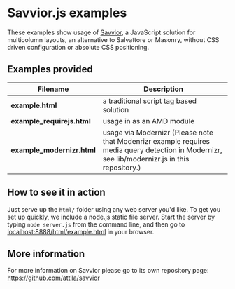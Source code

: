 # Savvior.js examples

These examples show usage of [Savvior](https://github.com/attila/savvior), a
JavaScript solution for multicolumn layouts, an alternative to Salvattore or
Masonry, without CSS driven configuration or absolute CSS positioning.

## Examples provided

| Filename                   | Description                                     |
| -------------------------- | ----------------------------------------------- |
| __example.html__           | a traditional script tag based solution         |
| __example_requirejs.html__ | usage in as an AMD module                       |
| __example_modernizr.html__ | usage via Modernizr (Please note that Modenrizr example requires media query detection in Modernizr, see lib/modernizr.js in this repository.) |

## How to see it in action

Just serve up the `html/` folder using any web server you'd like. To get you set
up quickly, we include a node.js static file server. Start the server by typing
`node server.js` from the command line, and then go to
[localhost:8888/html/example.html](http://localhost:8888/html/example.html) in
your browser.

## More information

For more information on Savvior please go to its own repository page:
https://github.com/attila/savvior
